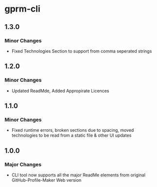 # gprm-cli

## 1.3.0

### Minor Changes

- Fixed Technologies Section to support from comma seperated strings

## 1.2.0

### Minor Changes

- Updated ReadMde, Added Appropirate Licences

## 1.1.0

### Minor Changes

- Fixed runtime errors, broken sections due to spacing, moved technologies to be read from a static file & other UI updates

## 1.0.0

### Major Changes

- CLI tool now supports all the major ReadMe elements from original GitHub-Profile-Maker Web version
